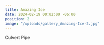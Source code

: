 ```yaml
---
title: Amazing Ice
date: 2024-02-19 00:02:00 -06:00
position: 2
image: "/uploads/gallery_Amazing-Ice-2.jpg"
---
```


Culvert Pipe